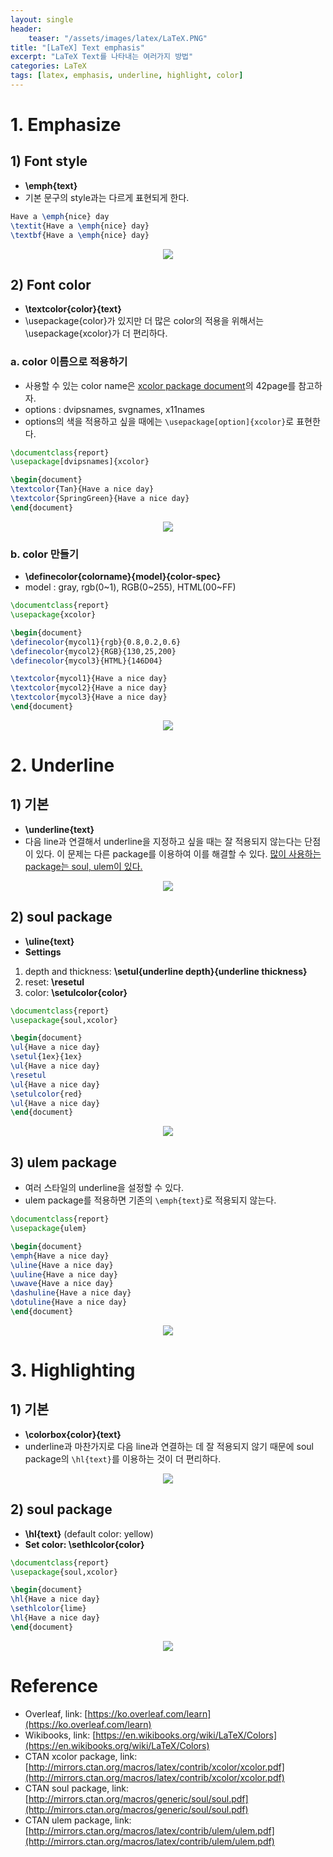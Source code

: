 ```yaml
---
layout: single
header:
    teaser: "/assets/images/latex/LaTeX.PNG"
title: "[LaTeX] Text emphasis"
excerpt: "LaTeX Text를 나타내는 여러가지 방법"
categories: LaTeX
tags: [latex, emphasis, underline, highlight, color]
---
```


# 1. Emphasize
## 1) Font style
* **\emph{text}**
* 기본 문구의 style과는 다르게 표현되게 한다.

```tex
Have a \emph{nice} day
\textit{Have a \emph{nice} day}
\textbf{Have a \emph{nice} day}
```
<p style="text-align:center;">
    <img src="/assets/images/latex/emph.PNG">
</p>

## 2) Font color
* **\textcolor{color}{text}**
* \usepackage{color}가 있지만 더 많은 color의 적용을 위해서는 \usepackage{xcolor}가 더 편리하다.

### a. color 이름으로 적용하기
* 사용할 수 있는 color name은 [xcolor package document](http://mirrors.ctan.org/macros/latex/contrib/xcolor/xcolor.pdf)의 42page를 참고하자.
* options : dvipsnames, svgnames, x11names
* options의 색을 적용하고 싶을 때에는 `\usepackage[option]{xcolor}`로 표현한다.

```tex
\documentclass{report}
\usepackage[dvipsnames]{xcolor}

\begin{document}
\textcolor{Tan}{Have a nice day}
\textcolor{SpringGreen}{Have a nice day}
\end{document}
```
<p style="text-align:center;">
    <img src="/assets/images/latex/textcolor1.PNG">
</p>

### b. color 만들기
* **\definecolor{colorname}{model}{color-spec}**
* model : gray, rgb(0~1), RGB(0~255), HTML(00~FF)

```tex
\documentclass{report}
\usepackage{xcolor}

\begin{document}
\definecolor{mycol1}{rgb}{0.8,0.2,0.6}
\definecolor{mycol2}{RGB}{130,25,200}
\definecolor{mycol3}{HTML}{146D04}

\textcolor{mycol1}{Have a nice day}
\textcolor{mycol2}{Have a nice day}
\textcolor{mycol3}{Have a nice day}
\end{document}
```
<p style="text-align:center;">
    <img src="/assets/images/latex/textcolor2.PNG">
</p>

# 2. Underline
## 1) 기본
* **\underline{text}**
* 다음 line과 연결해서 underline을 지정하고 싶을 때는 잘 적용되지 않는다는 단점이 있다. 이 문제는 다른 package를 이용하여 이를 해결할 수 있다. <u>많이 사용하는 package는 soul, ulem이 있다.</u>

<p style="text-align:center;">
    <img src="/assets/images/latex/underline.PNG">
</p>

## 2) soul package
* **\uline{text}**
* **Settings**
1. depth and thickness: **\setul{underline depth}{underline thickness}** 
2. reset: **\resetul** 
3. color: **\setulcolor{color}** 

```tex
\documentclass{report}
\usepackage{soul,xcolor}

\begin{document}
\ul{Have a nice day}
\setul{1ex}{1ex}
\ul{Have a nice day}
\resetul
\ul{Have a nice day}
\setulcolor{red}
\ul{Have a nice day}
\end{document}
```

<p style="text-align:center;">
    <img src="/assets/images/latex/soul.PNG">
</p>

## 3) ulem package
* 여러 스타일의 underline을 설정할 수 있다.
* ulem package를 적용하면 기존의 `\emph{text}`로 적용되지 않는다.

```tex
\documentclass{report}
\usepackage{ulem}

\begin{document}
\emph{Have a nice day}
\uline{Have a nice day}
\uuline{Have a nice day}
\uwave{Have a nice day}
\dashuline{Have a nice day}
\dotuline{Have a nice day}
\end{document}
```

<p style="text-align:center;">
    <img src="/assets/images/latex/ulem.PNG">
</p>

# 3. Highlighting
## 1) 기본
* **\colorbox{color}{text}**
* underline과 마찬가지로 다음 line과 연결하는 데 잘 적용되지 않기 때문에 soul package의 `\hl{text}`를 이용하는 것이 더 편리하다. 

<p style="text-align:center;">
    <img src="/assets/images/latex/highlight1.PNG">
</p>

## 2) soul package
* **\hl{text}** (default color: yellow)
* **Set color: \sethlcolor{color}**

```tex
\documentclass{report}
\usepackage{soul,xcolor}

\begin{document}
\hl{Have a nice day}
\sethlcolor{lime}
\hl{Have a nice day}
\end{document}
```

<p style="text-align:center;">
    <img src="/assets/images/latex/highlight2.PNG">
</p>

<div class="notice" markdown="1">

# Reference

* Overleaf, link: [https://ko.overleaf.com/learn](https://ko.overleaf.com/learn)
* Wikibooks, link: [https://en.wikibooks.org/wiki/LaTeX/Colors](https://en.wikibooks.org/wiki/LaTeX/Colors)
* CTAN xcolor package, link: [http://mirrors.ctan.org/macros/latex/contrib/xcolor/xcolor.pdf](http://mirrors.ctan.org/macros/latex/contrib/xcolor/xcolor.pdf)
* CTAN soul package, link: [http://mirrors.ctan.org/macros/generic/soul/soul.pdf](http://mirrors.ctan.org/macros/generic/soul/soul.pdf)
* CTAN ulem package, link: [http://mirrors.ctan.org/macros/latex/contrib/ulem/ulem.pdf](http://mirrors.ctan.org/macros/latex/contrib/ulem/ulem.pdf)
</div>